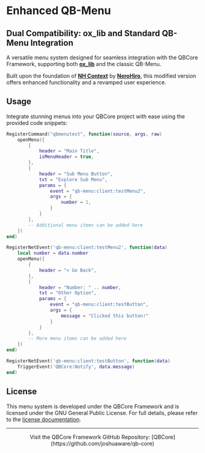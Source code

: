 # Enhanced QB-Menu

## Dual Compatibility: ox_lib and Standard QB-Menu Integration

A versatile menu system designed for seamless integration with the QBCore Framework, supporting both **[ox_lib](https://github.com/overextended/ox_lib)** and the classic QB-Menu.

Built upon the foundation of **[NH Context](https://forum.cfx.re/t/no-longer-supported-standalone-nerohiro-s-context-menu-dynamic-event-firing-menu/2564083)** by **[NeroHiro](https://github.com/nerohiro)**, this modified version offers enhanced functionality and a revamped user experience.

## Usage

Integrate stunning menus into your QBCore project with ease using the provided code snippets:

```lua
RegisterCommand("qbmenutest", function(source, args, raw)
    openMenu({
        {
            header = "Main Title",
            isMenuHeader = true,
        },
        {
            header = "Sub Menu Button",
            txt = "Explore Sub Menu",
            params = {
                event = "qb-menu:client:testMenu2",
                args = {
                    number = 1,
                }
            }
        },
        -- Additional menu items can be added here
    })
end)
```

```lua
RegisterNetEvent('qb-menu:client:testMenu2', function(data)
    local number = data.number
    openMenu({
        {
            header = "< Go Back",
        },
        {
            header = "Number: " .. number,
            txt = "Other Option",
            params = {
                event = "qb-menu:client:testButton",
                args = {
                    message = "Clicked this button!"
                }
            }
        },
        -- More menu items can be added here
    })
end)
```

```lua
RegisterNetEvent('qb-menu:client:testButton', function(data)
    TriggerEvent('QBCore:Notify', data.message)
end)
```

## License

This menu system is developed under the QBCore Framework and is licensed under the GNU General Public License. For full details, please refer to the [license documentation](LICENSE.md).

---

<p align="center">
  Visit the QBCore Framework GitHub Repository: [QBCore](https://github.com/joshuaware/qb-core)
</p>
